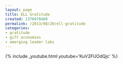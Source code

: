 ```yaml
---
layout: page
title: ELL Gratitude
created: 1376978400
permalink: /2013/08/20/ell-gratitude
categories:
- gratitude
- gift economies
- emerging leader labs
---
```

{% include _youtube.html youtube='KuV2FUOdQjc' %}
